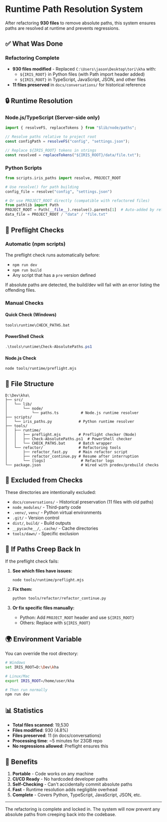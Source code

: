 # Runtime Path Resolution System

After refactoring **930 files** to remove absolute paths, this system ensures paths are resolved at runtime and prevents regressions.

## ✅ What Was Done

### Refactoring Complete
- **930 files modified** - Replaced `C:\Users\jason\Desktop\tori\kha` with:
  - `${IRIS_ROOT}` in Python files (with Path import header added)
  - `${IRIS_ROOT}` in TypeScript, JavaScript, JSON, and other files
- **11 files preserved** in `docs/conversations/` for historical reference

## 🔒 Runtime Resolution

### Node.js/TypeScript (Server-side only)
```typescript
import { resolveFS, replaceTokens } from "$lib/node/paths";

// Resolve paths relative to project root
const configPath = resolveFS("config", "settings.json");

// Replace ${IRIS_ROOT} tokens in strings
const resolved = replaceTokens("${IRIS_ROOT}/data/file.txt");
```

### Python Scripts
```python
from scripts.iris_paths import resolve, PROJECT_ROOT

# Use resolve() for path building
config_file = resolve("config", "settings.json")

# Or use PROJECT_ROOT directly (compatible with refactored files)
from pathlib import Path
PROJECT_ROOT = Path(__file__).resolve().parents[1]  # Auto-added by refactor
data_file = PROJECT_ROOT / "data" / "file.txt"
```

## 🚨 Preflight Checks

### Automatic (npm scripts)
The preflight check runs automatically before:
- `npm run dev` 
- `npm run build`
- Any script that has a `pre` version defined

If absolute paths are detected, the build/dev will fail with an error listing the offending files.

### Manual Checks

#### Quick Check (Windows)
```batch
tools\runtime\CHECK_PATHS.bat
```

#### PowerShell Check
```powershell
.\tools\runtime\Check-AbsolutePaths.ps1
```

#### Node.js Check
```bash
node tools/runtime/preflight.mjs
```

## 📁 File Structure

```
D:\Dev\kha\
├── src/
│   └── lib/
│       └── node/
│           └── paths.ts          # Node.js runtime resolver
├── scripts/
│   └── iris_paths.py            # Python runtime resolver
├── tools/
│   ├── runtime/
│   │   ├── preflight.mjs        # Preflight checker (Node)
│   │   ├── Check-AbsolutePaths.ps1  # PowerShell checker
│   │   └── CHECK_PATHS.bat      # Batch wrapper
│   └── refactor/                # Refactoring tools
│       ├── refactor_fast.py     # Main refactor script
│       ├── refactor_continue.py # Resume after interruption
│       └── [logs]                # Refactor logs
└── package.json                  # Wired with predev/prebuild checks
```

## 🚫 Excluded from Checks

These directories are intentionally excluded:
- `docs/conversations/` - Historical preservation (11 files with old paths)
- `node_modules/` - Third-party code
- `.venv/`, `venv/` - Python virtual environments
- `.git/` - Version control
- `dist/`, `build/` - Build outputs
- `__pycache__/`, `.cache/` - Cache directories
- `tools/dawn/` - Specific exclusion

## 🔄 If Paths Creep Back In

If the preflight check fails:

1. **See which files have issues:**
   ```bash
   node tools/runtime/preflight.mjs
   ```

2. **Fix them:**
   ```bash
   python tools/refactor/refactor_continue.py
   ```

3. **Or fix specific files manually:**
   - Python: Add `PROJECT_ROOT` header and use `${IRIS_ROOT}`
   - Others: Replace with `${IRIS_ROOT}`

## 🌍 Environment Variable

You can override the root directory:
```bash
# Windows
set IRIS_ROOT=D:\Dev\kha

# Linux/Mac
export IRIS_ROOT=/home/user/kha

# Then run normally
npm run dev
```

## 📊 Statistics

- **Total files scanned**: 19,530
- **Files modified**: 930 (4.8%)
- **Files preserved**: 11 (in docs/conversations)
- **Processing time**: ~5 minutes for 23GB repo
- **No regressions allowed**: Preflight ensures this

## 🎯 Benefits

1. **Portable** - Code works on any machine
2. **CI/CD Ready** - No hardcoded developer paths
3. **Self-Checking** - Can't accidentally commit absolute paths
4. **Fast** - Runtime resolution adds negligible overhead
5. **Complete** - Covers Python, TypeScript, JavaScript, JSON, etc.

---

The refactoring is complete and locked in. The system will now prevent any absolute paths from creeping back into the codebase.
